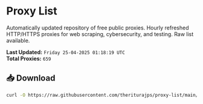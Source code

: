 # Proxy List

Automatically updated repository of free public proxies. Hourly refreshed HTTP/HTTPS proxies for web scraping, cybersecurity, and testing. Raw list available.

**Last Updated:** `Friday 25-04-2025 01:18:19 UTC`  
**Total Proxies:** `659`

## 📥 Download
```bash
curl -O https://raw.githubusercontent.com/theriturajps/proxy-list/main/proxies.txt

